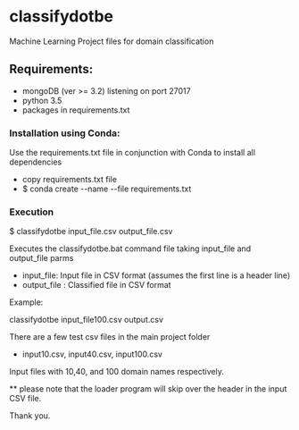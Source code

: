# classifydotbe
Machine Learning Project files for domain classification

## Requirements:
- mongoDB (ver >= 3.2) listening on port 27017
- python 3.5
- packages in requirements.txt 

### Installation using Conda:
Use the requirements.txt file in conjunction with Conda to install all dependencies

- copy requirements.txt file
- $ conda create --name <env> --file requirements.txt

### Execution 

  $ classifydotbe input_file.csv output_file.csv
  
  Executes the classifydotbe.bat command file taking input_file and output_file parms 
  
  - input_file: Input file in CSV format (assumes the first line is a header line)
  - output_file : Classified file in CSV format
  
  Example:
  
  classifydotbe  input_file100.csv  output.csv
  
  There are a few test csv files in the main project folder
  
  - input10.csv, input40.csv, input100.csv  
  
  Input files with 10,40, and 100 domain names respectively.

  ** please note that the loader program will skip over the header in the input CSV file.
  
  
  Thank you.
